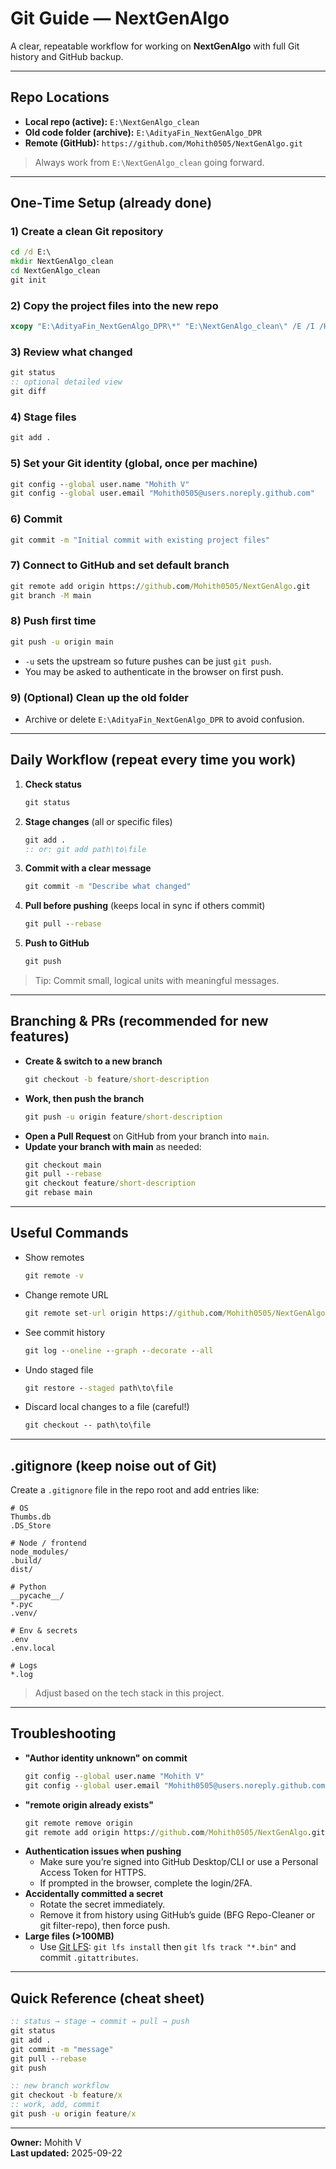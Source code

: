 # Git Guide — NextGenAlgo

A clear, repeatable workflow for working on **NextGenAlgo** with full Git history and GitHub backup.

---

## Repo Locations
- **Local repo (active):** `E:\NextGenAlgo_clean`
- **Old code folder (archive):** `E:\AdityaFin_NextGenAlgo_DPR`
- **Remote (GitHub):** `https://github.com/Mohith0505/NextGenAlgo.git`

> Always work from `E:\NextGenAlgo_clean` going forward.

---

## One‑Time Setup (already done)

### 1) Create a clean Git repository
```bat
cd /d E:\
mkdir NextGenAlgo_clean
cd NextGenAlgo_clean
git init
```

### 2) Copy the project files into the new repo
```bat
xcopy "E:\AdityaFin_NextGenAlgo_DPR\*" "E:\NextGenAlgo_clean\" /E /I /H /Y
```

### 3) Review what changed
```bat
git status
:: optional detailed view
git diff
```

### 4) Stage files
```bat
git add .
```

### 5) Set your Git identity (global, once per machine)
```bat
git config --global user.name "Mohith V"
git config --global user.email "Mohith0505@users.noreply.github.com"
```

### 6) Commit
```bat
git commit -m "Initial commit with existing project files"
```

### 7) Connect to GitHub and set default branch
```bat
git remote add origin https://github.com/Mohith0505/NextGenAlgo.git
git branch -M main
```

### 8) Push first time
```bat
git push -u origin main
```
- `-u` sets the upstream so future pushes can be just `git push`.
- You may be asked to authenticate in the browser on first push.

### 9) (Optional) Clean up the old folder
- Archive or delete `E:\AdityaFin_NextGenAlgo_DPR` to avoid confusion.

---

## Daily Workflow (repeat every time you work)
1. **Check status**
   ```bat
   git status
   ```
2. **Stage changes** (all or specific files)
   ```bat
   git add .
   :: or: git add path\to\file
   ```
3. **Commit with a clear message**
   ```bat
   git commit -m "Describe what changed"
   ```
4. **Pull before pushing** (keeps local in sync if others commit)
   ```bat
   git pull --rebase
   ```
5. **Push to GitHub**
   ```bat
   git push
   ```

> Tip: Commit small, logical units with meaningful messages.

---

## Branching & PRs (recommended for new features)
- **Create & switch to a new branch**
  ```bat
  git checkout -b feature/short-description
  ```
- **Work, then push the branch**
  ```bat
  git push -u origin feature/short-description
  ```
- **Open a Pull Request** on GitHub from your branch into `main`.
- **Update your branch with main** as needed:
  ```bat
  git checkout main
  git pull --rebase
  git checkout feature/short-description
  git rebase main
  ```

---

## Useful Commands
- Show remotes
  ```bat
  git remote -v
  ```
- Change remote URL
  ```bat
  git remote set-url origin https://github.com/Mohith0505/NextGenAlgo.git
  ```
- See commit history
  ```bat
  git log --oneline --graph --decorate --all
  ```
- Undo staged file
  ```bat
  git restore --staged path\to\file
  ```
- Discard local changes to a file (careful!)
  ```bat
  git checkout -- path\to\file
  ```

---

## .gitignore (keep noise out of Git)
Create a `.gitignore` file in the repo root and add entries like:
```
# OS
Thumbs.db
.DS_Store

# Node / frontend
node_modules/
.build/
dist/

# Python
__pycache__/
*.pyc
.venv/

# Env & secrets
.env
.env.local

# Logs
*.log
```
> Adjust based on the tech stack in this project.

---

## Troubleshooting
- **"Author identity unknown" on commit**
  ```bat
  git config --global user.name "Mohith V"
  git config --global user.email "Mohith0505@users.noreply.github.com"
  ```
- **"remote origin already exists"**
  ```bat
  git remote remove origin
  git remote add origin https://github.com/Mohith0505/NextGenAlgo.git
  ```
- **Authentication issues when pushing**
  - Make sure you’re signed into GitHub Desktop/CLI or use a Personal Access Token for HTTPS.
  - If prompted in the browser, complete the login/2FA.
- **Accidentally committed a secret**
  - Rotate the secret immediately.
  - Remove it from history using GitHub’s guide (BFG Repo-Cleaner or git filter-repo), then force push.
- **Large files (>100MB)**
  - Use [Git LFS](https://git-lfs.com/): `git lfs install` then `git lfs track "*.bin"` and commit `.gitattributes`.

---

## Quick Reference (cheat sheet)
```bat
:: status → stage → commit → pull → push
git status
git add .
git commit -m "message"
git pull --rebase
git push

:: new branch workflow
git checkout -b feature/x
:: work, add, commit
git push -u origin feature/x
```

---

**Owner:** Mohith V  
**Last updated:** 2025-09-22
